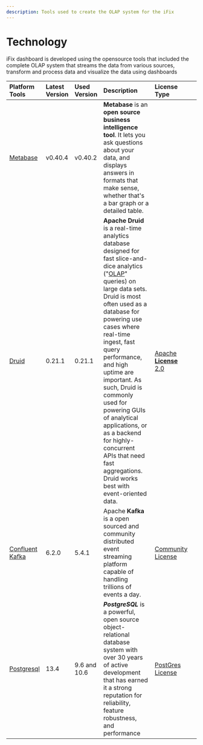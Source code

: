 ```yaml
---
description: Tools used to create the OLAP system for the iFix
---
```


# Technology

iFix dashboard is developed using the opensource tools that included the complete OLAP system that streams the data from various sources, transform and process data and visualize the data using dashboards

| Platform Tools | Latest Version | Used Version | Description | License Type | ​ |
| :--- | :--- | :--- | :--- | :--- | :--- |
| ​[Metabase​](https://www.metabase.com/docs/latest/) |  v0.40.4 |  v0.40.2 | **Metabase** is an **open source business intelligence tool**. It lets you ask questions about your data, and displays answers in formats that make sense, whether that's a bar graph or a detailed table. | ​ | ​ |
| ​[Druid](https://druid.apache.org/) | 0.21.1 | 0.21.1 | **Apache Druid** is a real-time analytics database designed for fast slice-and-dice analytics \("[OLAP](http://en.wikipedia.org/wiki/Online_analytical_processing)" queries\) on large data sets. Druid is most often used as a database for powering use cases where real-time ingest, fast query performance, and high uptime are important. As such, Druid is commonly used for powering GUIs of analytical applications, or as a backend for highly-concurrent APIs that need fast aggregations. Druid works best with event-oriented data. | ​​[Apache **License** 2.0](https://www.apache.org/licenses/LICENSE-2.0) | ​ |
| [Confluent Kafka](https://dattell.com/data-architecture-blog/comparing-confluent-kafka-and-apache-kafka/)​ | 6.2.0 | 5.4.1 | Apache **Kafka** is a open sourced and community distributed event streaming platform capable of handling trillions of events a day. | ​[Community License](https://www.confluent.io/confluent-community-license-faq/)  | ​ |
| [Postgresql](https://www.postgresql.org/)​ | 13.4 | 9.6 and 10.6 | _**PostgreSQL**_ is a powerful, open source object-relational database system with over 30 years of active development that has earned it a strong reputation for reliability, feature robustness, and performance | ​[PostGres License](https://www.postgresql.org/about/licence/)​ | ​ |

